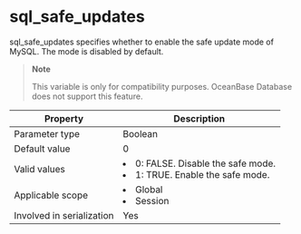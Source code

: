 sql_safe_updates
=====================================
<!-- # docslug#/oceanbase-database/oceanbase-database/V4.0.0/sql_safe_updates-1-2 -->
sql_safe_updates specifies whether to enable the safe update mode of MySQL. The mode is disabled by default.

> **Note**
>
> This variable is only for compatibility purposes. OceanBase Database does not support this feature.


| **Property** | **Description** |
|---------|--------------------------------------------------------------------------------------------------------------------------|
| Parameter type | Boolean |
| Default value | 0 |
| Valid values | <li> 0: FALSE. Disable the safe mode.   <li> 1: TRUE. Enable the safe mode. |
| Applicable scope | <li> Global   <li> Session |
| Involved in serialization | Yes |



